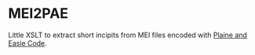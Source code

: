 # MEI2PAE

Little XSLT to extract short incipits from MEI files encoded with [Plaine and Easie Code](https://www.iaml.info/plaine-easie-code).
